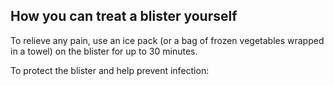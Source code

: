## How you can treat a blister yourself

To relieve any pain, use an ice pack (or a bag of frozen vegetables wrapped in a towel) on the blister for up to 30 minutes.

To protect the blister and help prevent infection:
